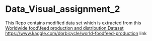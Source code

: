 # Data_Visual_assignment_2
This Repo contains modified data set which is extracted from this <a href="https://www.kaggle.com/dorbicycle/world-foodfeed-production" target="_blank" rel="noopener">Worldwide food\feed production and distribution Dataset</a> 
https://www.kaggle.com/dorbicycle/world-foodfeed-production link
